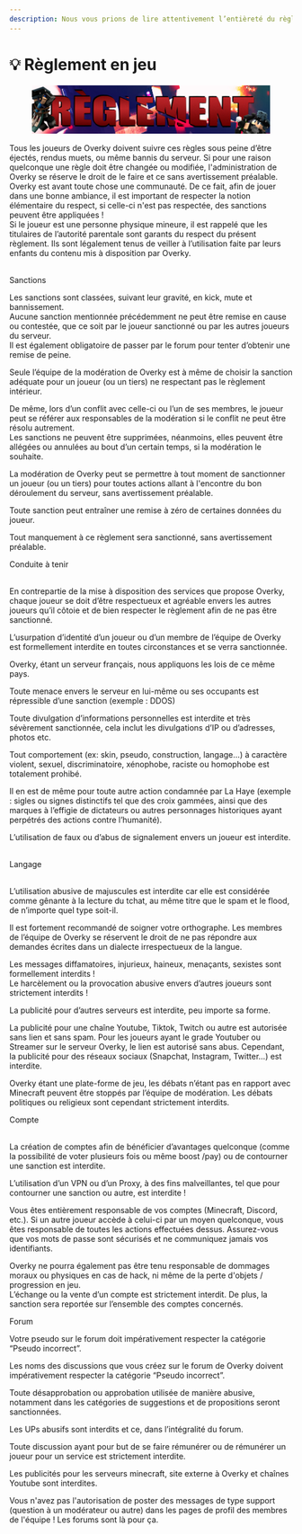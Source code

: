 ```yaml
---
description: Nous vous prions de lire attentivement l’entièreté du règlement ci-dessous
---
```


# 💡 Règlement en jeu&#x20;

<figure><img src="../.gitbook/assets/reglement.jpg" alt=""><figcaption></figcaption></figure>

Tous les joueurs de Overky doivent suivre ces règles sous peine d’être éjectés, rendus muets, ou même bannis du serveur. Si pour une raison quelconque une règle doit être changée ou modifiée, l'administration de Overky se réserve le droit de le faire et ce sans avertissement préalable.\
Overky est avant toute chose une communauté. De ce fait, afin de jouer dans une bonne ambiance, il est important de respecter la notion élémentaire du respect, si celle-ci n'est pas respectée, des sanctions peuvent être appliquées !\
Si le joueur est une personne physique mineure, il est rappelé que les titulaires de l’autorité parentale sont garants du respect du présent règlement. Ils sont légalement tenus de veiller à l’utilisation faite par leurs enfants du contenu mis à disposition par Overky.

\
Sanctions

Les sanctions sont classées, suivant leur gravité, en kick, mute et bannissement. \
Aucune sanction mentionnée précédemment ne peut être remise en cause ou contestée, que ce soit par le joueur sanctionné ou par les autres joueurs du serveur.\
&#x20;Il est également obligatoire de passer par le forum pour tenter d’obtenir une remise de peine.

Seule l’équipe de la modération de Overky est à même de choisir la sanction adéquate pour un joueur (ou un tiers) ne respectant pas le règlement intérieur.

De même, lors d’un conflit avec celle-ci ou l’un de ses membres, le joueur peut se référer aux responsables de la modération si le conflit ne peut être résolu autrement.\
Les sanctions ne peuvent être supprimées, néanmoins, elles peuvent être allégées ou annulées au bout d’un certain temps, si la modération le souhaite.

La modération de Overky peut se permettre à tout moment de sanctionner un joueur (ou un tiers) pour toutes actions allant à l'encontre du bon déroulement du serveur, sans avertissement préalable.

Toute sanction peut entraîner une remise à zéro de certaines données du joueur.

Tout manquement à ce règlement sera sanctionné, sans avertissement préalable.

Conduite à tenir

\
En contrepartie de la mise à disposition des services que propose Overky, chaque joueur se doit d’être respectueux et agréable envers les autres joueurs qu’il côtoie et de bien respecter le règlement afin de ne pas être sanctionné.

L’usurpation d’identité d’un joueur ou d’un membre de l’équipe de Overky est formellement interdite en toutes circonstances et se verra sanctionnée.

Overky, étant un serveur français, nous appliquons les lois de ce même pays.

Toute menace envers le serveur en lui-même ou ses occupants est répressible d’une sanction (exemple : DDOS)

Toute divulgation d’informations personnelles est interdite et très sévèrement sanctionnée, cela inclut les divulgations d’IP ou d’adresses, photos etc.

Tout comportement (ex: skin, pseudo, construction, langage…) à caractère violent, sexuel, discriminatoire, xénophobe, raciste ou homophobe est totalement prohibé.

Il en est de même pour toute autre action condamnée par La Haye (exemple : sigles ou signes distinctifs tel que des croix gammées, ainsi que des marques à l’effigie de dictateurs ou autres personnages historiques ayant perpétrés des actions contre l’humanité).

L’utilisation de faux ou d’abus de signalement envers un joueur est interdite.

\
Langage

\
L’utilisation abusive de majuscules est interdite car elle est considérée comme gênante à la lecture du tchat, au même titre que le spam et le flood, de n’importe quel type soit-il.

Il est fortement recommandé de soigner votre orthographe. Les membres de l’équipe de Overky se réservent le droit de ne pas répondre aux demandes écrites dans un dialecte irrespectueux de la langue.

Les messages diffamatoires, injurieux, haineux, menaçants, sexistes sont formellement interdits !\
Le harcèlement ou la provocation abusive envers d’autres joueurs sont strictement interdits !

La publicité pour d’autres serveurs est interdite, peu importe sa forme.

La publicité pour une chaîne Youtube, Tiktok, Twitch ou autre est autorisée sans lien et sans spam. Pour les joueurs ayant le grade Youtuber ou Streamer  sur le serveur Overky, le lien est autorisé sans abus. Cependant, la publicité pour des réseaux sociaux (Snapchat, Instagram, Twitter…) est interdite.

Overky étant une plate-forme de jeu, les débats n’étant pas en rapport avec Minecraft peuvent être stoppés par l’équipe de modération. Les débats politiques ou religieux sont cependant strictement interdits.

Compte

\
La création de comptes afin de bénéficier d’avantages quelconque (comme la possibilité de voter plusieurs fois ou même boost /pay) ou de contourner une sanction est interdite.

L’utilisation d’un VPN ou d’un Proxy, à des fins malveillantes, tel que pour contourner une sanction ou autre, est interdite !

Vous êtes entièrement responsable de vos comptes (Minecraft, Discord, etc.). Si un autre joueur accède à celui-ci par un moyen quelconque, vous êtes responsable de toutes les actions effectuées dessus. Assurez-vous que vos mots de passe sont sécurisés et ne communiquez jamais vos identifiants.

Overky ne pourra également pas être tenu responsable de dommages moraux ou physiques en cas de hack, ni même de la perte d'objets / progression en jeu.\
L’échange ou la vente d’un compte est strictement interdit. De plus, la sanction sera reportée sur l’ensemble des comptes concernés.

Forum

Votre pseudo sur le forum doit impérativement respecter la catégorie “Pseudo incorrect”.

Les noms des discussions que vous créez sur le forum de Overky doivent impérativement respecter la catégorie “Pseudo incorrect”.

Toute désapprobation ou approbation utilisée de manière abusive, notamment dans les catégories de suggestions et de propositions seront sanctionnées.

Les UPs abusifs sont interdits et ce, dans l’intégralité du forum.

Toute discussion ayant pour but de se faire rémunérer ou de rémunérer un joueur pour un service est strictement interdite.

Les publicités pour les serveurs minecraft, site externe à Overky  et chaînes Youtube sont interdites.

Vous n'avez pas l'autorisation de poster des messages de type support (question à un modérateur ou autre) dans les pages de profil des membres de l'équipe ! Les forums sont là pour ça.
